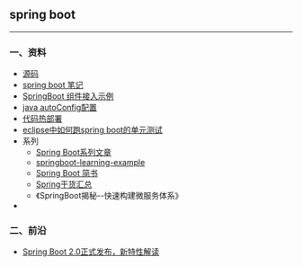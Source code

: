 ## spring boot

---

### 一、资料


* [源码](https://github.com/spring-projects/spring-boot)
* [spring boot 笔记](springboo-note.md)
* [SpringBoot 组件接入示例](https://github.com/aalansehaiyang/SpringBoot-Learning)
* [java autoConfig配置](springboot-javaConfig.md)
* [代码热部署](springboot-hot-reload.md)
* [eclipse中如何跑spring boot的单元测试](springboot-unit.md)
* 系列
	* [Spring Boot系列文章](http://www.ityouknow.com/spring-boot)
	* [springboot-learning-example](https://github.com/JeffLi1993/springboot-learning-example)
	* [Spring Boot 简书](http://www.jianshu.com/collection/f0cf6eae1754)
	* [Spring干货汇总](https://mp.weixin.qq.com/s/VFHmOIp-H4lgh4gQE-cj5A)
	* 《SpringBoot揭秘--快速构建微服务体系》
* 


### 二、前沿

* [Spring Boot 2.0正式发布，新特性解读](https://mp.weixin.qq.com/s/lsJU_XFmI3dPpkWndrsAuw)